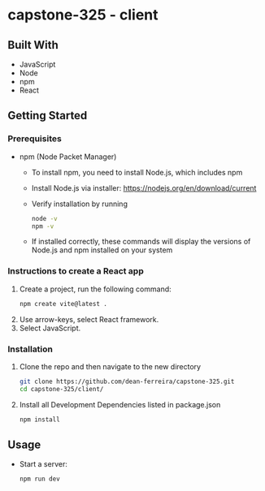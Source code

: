 # capstone-325 - client

## Built With

-   JavaScript
-   Node
-   npm
-   React

## Getting Started

### Prerequisites

-   npm (Node Packet Manager)

    -   To install npm, you need to install Node.js, which includes npm
    -   Install Node.js via installer: https://nodejs.org/en/download/current
    -   Verify installation by running

        ```sh
        node -v
        npm -v
        ```

    -   If installed correctly, these commands will display the versions of Node.js and npm installed on your system

### Instructions to create a React app

1. Create a project, run the following command:
    ```sh
    npm create vite@latest .
    ```
2. Use arrow-keys, select React framework.
3. Select JavaScript.

### Installation

1. Clone the repo and then navigate to the new directory
    ```sh
    git clone https://github.com/dean-ferreira/capstone-325.git
    cd capstone-325/client/
    ```
2. Install all Development Dependencies listed in package.json
    ```sh
    npm install
    ```

## Usage

-   Start a server:
    ```sh
    npm run dev
    ```

